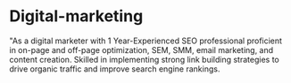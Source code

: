 # Digital-marketing
"As a digital marketer with 1 Year-Experienced SEO professional proficient in on-page and off-page optimization, SEM, SMM, email marketing, and content creation. Skilled in implementing strong link building strategies to drive organic traffic and improve search engine rankings.
